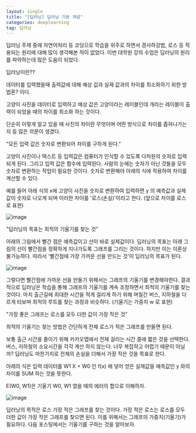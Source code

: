 ```yaml
---
layout: single
title: "[딥러닝] 딥러닝 기본 개념"
categories: deeplearning
tag: 딥러닝
---
```

딥러닝 주제 중에 자연어처리 등 코딩으로 학습을 위주로 하면서 경사하강법, 로스 등 적용되는 원리에 대해 많이 생각해본 적이 없었다. 이번 대학원 강의 수업은 딥러닝의 원리를 파악하는데 많은 도움이 되었다.

 
딥러닝이란??

데이터를 입력했을때 출력값에 대해 예상 값과 실제 값과의 차이를 최소화하기 위한 방법론? 이다.

고양이 사진을 데이터로 입력하고 예상 값은 고양이라는 레이블인데 개라는 레이블이 출력이 되었을 때의 차이를 최소화 하는 것이다.

단순히 이렇게 알고 있을 때 사진의 차이란 무엇이며 어떤 방식으로 차이를 좁혀나가는지 등 많은 의문이 생겼다.

 

"모든 입력 값은 숫자로 변환되어 차이를 구하게 된다."

고양이 사진이나 텍스트 등 입력값은 컴퓨터가 인식할 수 있도록 다차원의 숫자로 입력되게 된다. 그리고 입력 값은 함수에 입력된다. 사람의 눈에는 숫자가 아닌 것들을 모두 숫자로 변환하는 작업이 필요한 것이다. 숫자로 변환해야 아래의 식에 적용하여 차이를 계산할 수 있다. 

예를 들어 아래 식의 x에 고양이 사진을 숫자로 변환하여 입력하면 y 의 예측값과 실제값이 숫자로 나오게 되며 이러한 차이를 '로스(손실)'이라고 한다. (앞으로 차이를 로스로 표현)

![image](https://user-images.githubusercontent.com/101251439/158021159-e9d8ae16-ddc2-4e21-a77c-bede23a1d7e4.png)


"딥러닝의 목표는 최적의 기울기를 찾는 것"

아래의 그림에서 빨간 점은 예측값이고 선이 바로 실제값이다. 딥러닝의 목표는 아래 그림의 선이 빨간점을 정확하게 지나가도록 그래프를 그리는 것이다. 하지만 이는 이론상 불가능하다. 따라서 '빨간점에 가장 가까운 선을 만드는 것'이 딥러닝의 목표가 된다. 

![image](https://user-images.githubusercontent.com/101251439/158021177-f293fb7d-6476-489e-b647-614e94d07caa.png)

그렇다면 빨간점에 가까운 선을 만들기 위해서는 그래프의 기울기를 변경해야한다. 결과적으로 딥러닝은 학습을 통해 그래프의 기울기를 계속 조정하면서 최적의 기울기를 찾는 것이다. 마치 출근길에 최대한 시간을 적게 걸리게 하기 위해 며칠간 버스, 지하철을 다르게 타보며 최적의 루트를 찾는 과정과 비슷하다. (기울기는 가중치 w 로 표현)

 

"가장 좋은 그래프는 로스를 모두 더한 값이 가장 작은 것"

최적의 기울기는 찾는 방법은 간단하게 전체 로스가 적은 그래프를 만들면 된다.

보통 출근 시간을 줄이기 위해 카카오맵에서 전체 걸리는 시간 중에 짧은 것을 선택한다. 버스, 지하철의 소요시간을 각각 계산 하지 않는다. 너무 복잡하고 어렵기 때문이 아닐까? 딥러닝도 마찬가지로 전체의 손실을 더해서 가장 작은 것을 목표로 한다.

아래의 식은 입력 데이터를 W1 X + W0 인 f(x) 에 넣어 얻은 실제값을 예측값인 y 와의 차이를 SUM 하는 것을 뜻한다.

E(W0, W1)은 기울기 W0, W1 였을 때의 에러의 합으로 이해하자.

![image](https://user-images.githubusercontent.com/101251439/158021201-67c21730-e41b-49e3-bdd0-5b0264ea7d22.png)

딥러닝의 목적은 로스 가장 적은 그래프를 찾는 것이다. 가장 적은 로스는 로스를 모두 더한 값이 가장 작은 그래프를 찾으면 된다. 이를  위해서는 그래프의 가중치(기울기)가 필요하다. 다음 포스팅에서는 기울기를 구하는 것을 알아보자.
